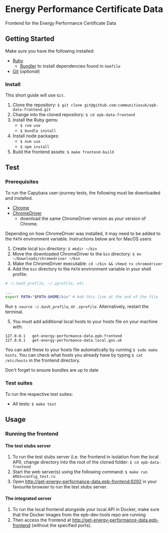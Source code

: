 # Energy Performance Certificate Data

Frontend for the Energy Performance Certificate Data

## Getting Started

Make sure you have the following installed:

* [Ruby](https://www.ruby-lang.org)
  * [Bundler](https://bundler.io) to install dependencies found in `Gemfile`
* [Git](https://git-scm.com) (_optional_)

### Install

This short guide will use `Git`.

1. Clone the repository: `$ git clone git@github.com:communitiesuk/epb-data-frontend.git`
2. Change into the cloned repository: `$ cd epb-data-frontend`
3. Install the Ruby gems:
    - `$ rvm use`
    - `$ bundle install`
4. Install node packages: 
    - `$ nvm use`
    - `$ npm install`
5. Build the frontend assets: `$ make frontend-build`

## Test

### Prerequisites

To run the Capybara user-journey tests, the following must be downloaded and
installed.

* [Chrome](https://www.google.com/chrome)
* [ChromeDriver](https://chromedriver.chromium.org/downloads)
  * download the same ChromeDriver version as your version of Chrome.

Depending on how ChromeDriver was installed, it may need to be added to the
`PATH` environment variable. Instructions below are for MacOS users.

1. Create local `bin` directory: `$ mkdir ~/bin`
2. Move the downloaded ChromeDriver to the `bin` directory:
   `$ mv ~/Downloads/chromedriver ~/bin`
3. Make the ChromeDriver executable: `cd ~/bin && chmod +x chromedriver`
4. Add the `bin` directory to the `PATH` environment variable in your shell
   profile:

```bash
# ~/.bash_profile, ~/.zprofile, etc

...
export PATH="$PATH:$HOME/bin" # Add this line at the end of the file
```

Run `$ source ~/.bash_profile`, or `.zprofile`. Alternatively, restart the
terminal.

5. You must add additional local hosts to your hosts file on your machine with:

```
127.0.0.1	get-energy-performance-data.epb-frontend
127.0.0.1	get-energy-performance-data.local.gov.uk
```
You can add these to your hosts file automatically by running `$ sudo make hosts`.
You can check what hosts you already have by typing `$ cat /etc/hosts` in the
frontend directory.

Don't forget to ensure bundles are up to date

### Test suites

To run the respective test suites:

* All tests: `$ make test`

## Usage

### Running the frontend

#### The test stubs server

1. To run the test stubs server (i.e. the frontend in isolation from the local API),
   change directory into the root of the cloned folder: `$ cd epb-data-frontend`
2. Start the web server(s) using the following command: `$ make run ARGS=config_test.ru`
3. Open <http://get-energy-performance-data.epb-frontend:9292> in your favourite browser to
   run the test stubs server.

#### The integrated server

1. To run the local frontend alongside your local API in Docker, make sure that
   the Docker images from the epb-dev-tools repo are running
2. Then access the frontend at <http://get-energy-performance-data.epb-frontend> (without the specified ports).

